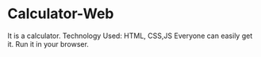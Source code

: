 # Calculator-Web
It is a calculator. 
Technology Used: HTML, CSS,JS
Everyone can easily get it. Run it in your browser.
